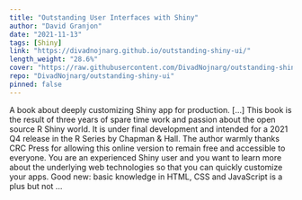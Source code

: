 ```yaml
---
title: "Outstanding User Interfaces with Shiny"
author: "David Granjon"
date: "2021-11-13"
tags: [Shiny]
link: "https://divadnojnarg.github.io/outstanding-shiny-ui/"
length_weight: "28.6%"
cover: "https://raw.githubusercontent.com/DivadNojnarg/outstanding-shiny-ui/master/images/intro/crc-press-cover.svg"
repo: "DivadNojnarg/outstanding-shiny-ui"
pinned: false
---
```


A book about deeply customizing Shiny app for production. [...] This book is the result of three years of spare time work and passion about the open source R Shiny world. It is under final development and intended for a 2021 Q4 release in the R Series by Chapman
& Hall. The author warmly thanks CRC Press for allowing this online version to remain free and accessible to everyone. You are an experienced Shiny user and you want to learn more about the underlying web technologies so that you can quickly customize your apps. Good new: basic knowledge in HTML, CSS and JavaScript is a plus but not ...
